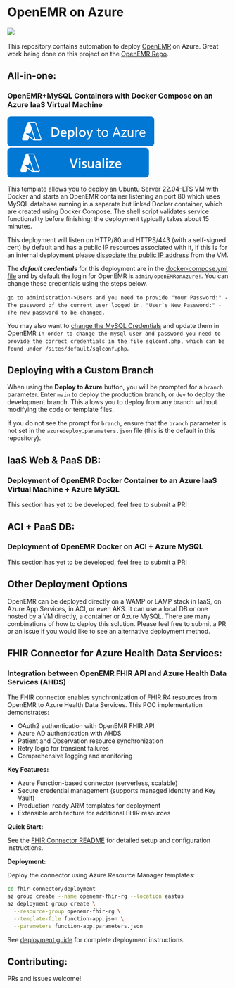 # OpenEMR on Azure
<img src="https://www.prlog.org/12704630-openemr-logo.png">

This repository contains automation to deploy [OpenEMR](https://www.open-emr.org/) on Azure. Great work being done on this project on the [OpenEMR Repo](https://github.com/openemr/openemr).

## All-in-one:
### OpenEMR+MySQL Containers with Docker Compose on an Azure IaaS Virtual Machine

[//]: # (The short URLs below are to show impact of this solution by tracking number of deployments. You can use the direct link if you wish - https://portal.azure.com/#create/Microsoft.Template/uri/https%3A%2F%2Fraw.githubusercontent.com%2Fmatthansen0%2Fazure-openemr%2Fmain%2Fall-in-one%2Fazuredeploy.json)

[![Deploy To Azure](https://raw.githubusercontent.com/Azure/azure-quickstart-templates/master/1-CONTRIBUTION-GUIDE/images/deploytoazure.svg?sanitize=true)](https://portal.azure.com/#create/Microsoft.Template/uri/https%3A%2F%2Fraw.githubusercontent.com%2Fmatthansen0%2Fazure-openemr%2Fmain%2Fall-in-one%2Fazuredeploy.json)
[![Visualize](https://raw.githubusercontent.com/Azure/azure-quickstart-templates/master/1-CONTRIBUTION-GUIDE/images/visualizebutton.svg?sanitize=true)](http://armviz.io/#/?load=https%3A%2F%2Fraw.githubusercontent.com%2Fmatthansen0%2Fazure-openemr%2Fmain%2Fall-in-one%2Fazuredeploy.json)
	

This template allows you to deploy an Ubuntu Server 22.04-LTS VM with Docker
and starts an OpenEMR container listening an port 80 which uses MySQL database running
in a separate but linked Docker container, which are created using Docker Compose. The shell script validates service functionality before finishing; the deployment typically takes about 15 minutes.

This deployment will listen on HTTP/80 and HTTPS/443 (with a self-signed cert) by default and has a public IP resources associated with it, if this is for an internal deployment please [dissociate the public IP address](https://docs.microsoft.com/en-us/azure/virtual-network/remove-public-ip-address-vm) from the VM.

The ***default credentials*** for this deployment are in the [docker-compose.yml file](all-in-one/docker-compose.yml) and by default the login for OpenEMR is ``admin/openEMRonAzure!``. You can change these credentials using the steps below.

``go to administration->Users and you need to provide "Your Password:" - The password of the current user logged in. "User`s New Password:" - The new password to be changed.`` 

You may also want to [change the MySQL Credentials](https://www.mysqltutorial.org/mysql-changing-password.aspx) and update them in OpenEMR ``In order to change the mysql user and password you need to provide the correct credentials in the file sqlconf.php, which can be found under /sites/default/sqlconf.php``.

## Deploying with a Custom Branch

When using the **Deploy to Azure** button, you will be prompted for a `branch` parameter. Enter `main` to deploy the production branch, or `dev` to deploy the development branch. This allows you to deploy from any branch without modifying the code or template files.

If you do not see the prompt for `branch`, ensure that the `branch` parameter is not set in the `azuredeploy.parameters.json` file (this is the default in this repository).

## IaaS Web & PaaS DB:
### Deployment of OpenEMR Docker Container to an Azure IaaS Virtual Machine + Azure MySQL

This section has yet to be developed, feel free to submit a PR!


## ACI + PaaS DB:
###  Deployment of OpenEMR Docker on ACI + Azure MySQL

This section has yet to be developed, feel free to submit a PR!

## Other Deployment Options

OpenEMR can be deployed directly on a WAMP or LAMP stack in IaaS, on Azure App Services, in ACI, or even AKS. It can use a local DB or one hosted by a VM directly, a container or Azure MySQL. There are many combinations of how to deploy this solution. Please feel free to submit a PR or an issue if you would like to see an alternative deployment method.

## FHIR Connector for Azure Health Data Services:
### Integration between OpenEMR FHIR API and Azure Health Data Services (AHDS)

The FHIR connector enables synchronization of FHIR R4 resources from OpenEMR to Azure Health Data Services. This POC implementation demonstrates:
- OAuth2 authentication with OpenEMR FHIR API
- Azure AD authentication with AHDS
- Patient and Observation resource synchronization
- Retry logic for transient failures
- Comprehensive logging and monitoring

**Key Features:**
- Azure Function-based connector (serverless, scalable)
- Secure credential management (supports managed identity and Key Vault)
- Production-ready ARM templates for deployment
- Extensible architecture for additional FHIR resources

**Quick Start:**

See the [FHIR Connector README](fhir-connector/README.md) for detailed setup and configuration instructions.

**Deployment:**

Deploy the connector using Azure Resource Manager templates:

```bash
cd fhir-connector/deployment
az group create --name openemr-fhir-rg --location eastus
az deployment group create \
  --resource-group openemr-fhir-rg \
  --template-file function-app.json \
  --parameters function-app.parameters.json
```

See [deployment guide](fhir-connector/deployment/README.md) for complete deployment instructions.

## Contributing:

PRs and issues welcome!